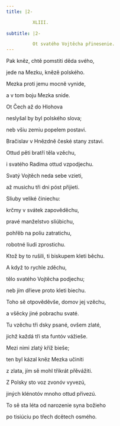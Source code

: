 ```yaml
---
title: |2-

          XLIII.
        
subtitle: |2-

          Ot svatého Vojtěcha přinesenie.
---
```


Pak kněz, chtě pomstiti děda svého,

jede na Mezku, knězě polského.

Mezka proti jemu mocně vynide,

a v tom boju Mezka snide.

Ot Čech až do Hlohova

neslyšal by byl polského slova;

neb všiu zemiu popelem postavi.

Bračislav v Hnězdně české stany zstavi.

Ottud pěti bratří těla vzěchu,

i svatého Radima ottud vzpodjechu.

Svatý Vojtěch neda sebe vzieti,

až musichu tři dni póst přijieti.

Sliuby veliké činiechu:

krčmy v svátek zapověděchu,

pravé manželstvo sliúbichu,

pohřěb na poliu zatratichu,

robotné liudi zprostichu.

Ktož by to rušili, ti biskupem kleti běchu.

A když to rychle zděchu,

tělo svatého Vojtěcha podjechu;

neb jím dřieve proto kleti biechu.

Toho sě otpověděvše, domov jej vzěchu,

a všěcky jiné pobrachu svaté.

Tu vzěchu tři dsky psané, ovšem zlaté,

jichž každá tři sta funtóv vážieše.

Mezi nimi zlatý kříž bieše;

ten byl kázal kněz Mezka učiniti

z zlata, jím sě mohl třikrát přěvážiti.

Z Polsky sto voz zvonóv vyvezú,

jiných klénotóv mnoho ottud přivezú.

To sě sta léta od narozenie syna božieho

po tisiúciu po třech dcětech osmého.
